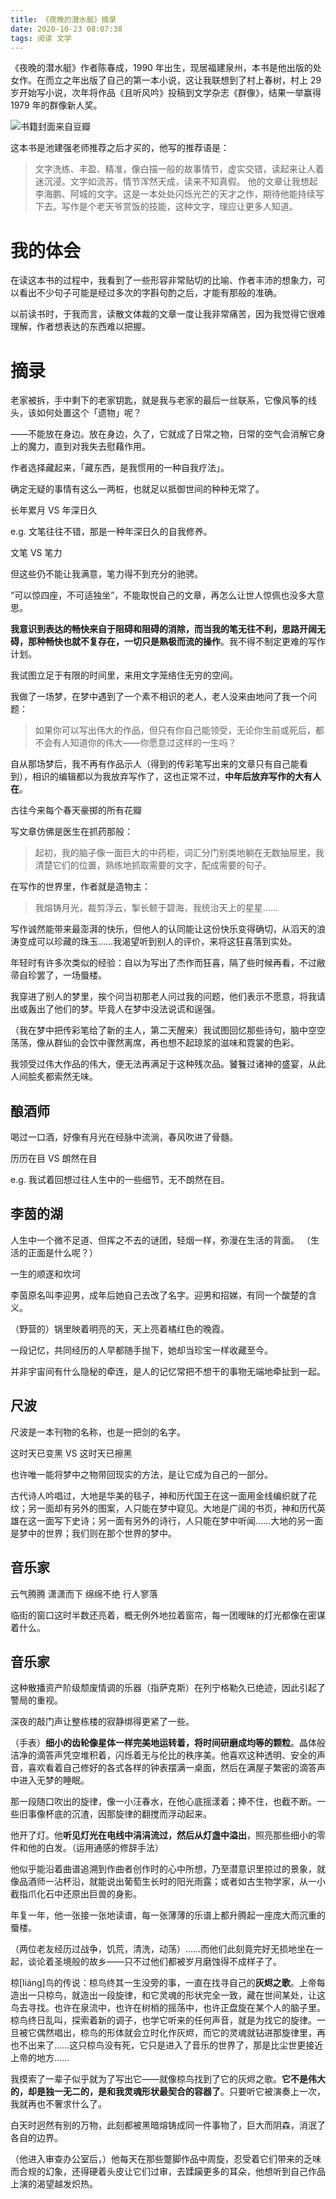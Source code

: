 ```yaml
---
title: 《夜晚的潜水艇》摘录         
date: 2020-10-23 08:07:38    
tags: 阅读 文学           
---
```


《夜晚的潜水艇》作者陈春成，1990 年出生，现居福建泉州，本书是他出版的处女作。在而立之年出版了自己的第一本小说，这让我联想到了村上春树，村上 29 岁开始写小说，次年将作品《且听风吟》投稿到文学杂志《群像》，结果一举赢得 1979 年的群像新人奖。

![书籍封面来自豆瓣](http://cdn.penghh.fun/mweb/s33718940.jpg)

这本书是池建强老师推荐之后才买的，他写的推荐语是：

> 文字洗练、丰盈、精准，像白描一般的故事情节，虚实交错，读起来让人着迷沉浸。文字如流苏，情节浑然天成，读来不知真假。
> 他的文章让我想起李海鹏、阿城的文字。这是一本处处闪烁光芒的天才之作，期待他能持续写下去。写作是个老天爷赏饭的技能，这种文字，理应让更多人知道。

# 我的体会

在读这本书的过程中，我看到了一些形容非常贴切的比喻、作者丰沛的想象力，可以看出不少句子可能是经过多次的字斟句酌之后，才能有那般的准确。

以前读书时，于我而言，读散文体裁的文章一度让我非常痛苦，因为我觉得它很难理解，作者想表达的东西难以把握。


# 摘录

老家被拆，手中剩下的老家钥匙，就是我与老家的最后一丝联系，它像风筝的线头，该如何处置这个「遗物」呢？

——不能放在身边。放在身边，久了，它就成了日常之物，日常的空气会消解它身上的魔力，直到对我失去慰藉作用。

作者选择藏起来，「藏东西，是我惯用的一种自我疗法」。

确定无疑的事情有这么一两桩，也就足以抵御世间的种种无常了。


长年累月 VS 年深日久

e.g. 文笔往往不错，那是一种年深日久的自我修养。

文笔 VS 笔力

但这些仍不能让我满意，笔力得不到充分的驰骋。

“可以惊四座，不可适独坐”，不能取悦自己的文章，再怎么让世人惊佩也没多大意思。

**我意识到表达的畅快来自于阻碍和阻碍的消除，而当我的笔无往不利，思路开阔无碍，那种畅快也就不复存在，一切只是熟极而流的操作**。我不得不制定更难的写作计划。

我试图立足于有限的时间里，来用文字笼络住无穷的空间。

我做了一场梦，在梦中遇到了一个素不相识的老人，老人没来由地问了我一个问题：

> 如果你可以写出伟大的作品，但只有你自己能领受，无论你生前或死后，都不会有人知道你的伟大——你愿意过这样的一生吗？

自从那场梦后，我不再有作品示人（得到的传彩笔写出来的文章只有自己能看到），相识的编辑都以为我放弃写作了，这也正常不过，**中年后放弃写作的大有人在**。

古往今来每个春天豪掷的所有花瓣

写文章仿佛是医生在抓药那般：

> 起初，我的脑子像一面巨大的中药柜，词汇分门别类地躺在无数抽屉里，我清楚它们的位置，熟练地抓取需要的文字，配成需要的句子。

在写作的世界里，作者就是造物主：

> 我熔铸月光，裁剪浮云，掣长鲸于碧海，我统治天上的星星……

写作诚然能带来最澎湃的快乐，但他人的认同能让这份快乐变得确切，从滔天的浪涛变成可以珍藏的珠玉……我渴望听到别人的评价，来将这狂喜落到实处。

年轻时有许多次类似的经验：自以为写出了杰作而狂喜，隔了些时候再看，不过敝帚自珍罢了，一场蜃楼。

我穿进了别人的梦里，挨个问当初那老人问过我的问题，他们表示不愿意，将我请出或轰出了他们的梦。毕竟人在梦中没法说谎和逞强。

（我在梦中把传彩笔给了新的主人，第二天醒来）我试图回忆那些诗句，脑中空空荡荡，像从群仙的会饮中骤然离席，再也想不起琼浆的滋味和霓裳的色彩。

我领受过伟大作品的伟大，便无法再满足于这种残次品。饕餮过诸神的盛宴，从此人间脍炙都索然无味。

## 酿酒师

喝过一口酒，好像有月光在经脉中流淌，春风吹进了骨髓。

历历在目 VS 朗然在目

e.g. 我试着回想过往人生中的一些细节，无不朗然在目。

## 李茵的湖

人生中一个微不足道、但挥之不去的谜团，轻烟一样，弥漫在生活的背面。
（生活的正面是什么呢？）

一生的顺遂和坎坷

李茵原名叫李迎男，成年后她自己去改了名字。迎男和招娣，有同一个酸楚的含义。

（野营的）锅里映着明亮的天，天上亮着橘红色的晚霞。

一段记忆，共同经历的人早都随手抛下，她却当珍宝一样收藏至今。

并非宇宙间有什么隐秘的牵连，是人的记忆常把不想干的事物无端地牵扯到一起。

## 尺波

尺波是一本刊物的名称，也是一把剑的名字。

 这时天已变黑 VS 这时天已擦黑

也许唯一能将梦中之物带回现实的方法，是让它成为自己的一部分。

古代诗人吟唱过，大地是华美的毯子，神和历代国王在这一面用金线编织就了花纹；另一面却有另外的图案，人只能在梦中窥见。大地是广阔的书页，神和历代英雄在这一面写下史诗；另一面有另外的诗行，人只能在梦中听闻……大地的另一面是梦中的世界；我们则在那个世界的梦中。

## 音乐家

云气腾腾
潇潇而下
绵绵不绝
行人寥落

临街的窗口这时半数还亮着，概无例外地拉着窗帘，每一团暧昧的灯光都像在密谋着什么。

## 音乐家

这种散播资产阶级颓废情调的乐器（指萨克斯）在列宁格勒久已绝迹，因此引起了警局的重视。

深夜的敲门声让整栋楼的寂静绑得更紧了一些。

（手表）**细小的齿轮像星体一样完美地运转着，将时间研磨成均等的颗粒**。晶体般洁净的滴答声凭空堆积着，闪烁着无与伦比的秩序美。他喜欢这种透明、安全的声音，喜欢看着自己修好的各式各样的钟表摆满一桌面，然后在满屋子繁密的滴答声中进入无梦的睡眠。

那一段随口吹出的旋律，像一小汪春水，在他心底摇漾着；捧不住，也截不断。一些旧事像杯底的沉渣，因那旋律的翻搅而浮动起来。

他开了灯。他**听见灯光在电线中涓涓流过，然后从灯盏中溢出**，照亮那些细小的零件和他的白发。（运用通感的修辞手法）

他似乎能沿着曲谱追溯到作曲者创作时的心中所想，乃至潜意识里掠过的景象，就像品酒师一沾杯沿，就能说出葡萄生长时的阳光雨露；或者如古生物学家，从一小截指爪化石中还原出巨兽的身影。

年复一年，他一张接一张地读谱，每一张薄薄的乐谱上都升腾起一座庞大而沉重的蜃楼。

（两位老友经历过战争，饥荒，清洗，动荡）……而他们此刻竟完好无损地坐在一起，谈论着圣境般的故乡——只不过他们都被岁月磨蚀得不成样子了。

椋[liáng]鸟的传说：椋鸟终其一生没旁的事，一直在找寻自己的**灰烬之歌**。上帝每造出一只椋鸟，就造出一段旋律，和它灵魂的形状完全一致，藏在世间某处，让这鸟去寻找。也许在泉流中，也许在树梢的摇荡中，也许正盘旋在某个人的脑子里。椋鸟终日乱叫，探索着新的调子，也学它听来的任何声音，就是为找它的旋律。一旦被它偶然唱出，椋鸟的形体就会立时化作灰烬，而它的灵魂就钻进那旋律里，再也不出来了……这只椋鸟没有死，它只是进入了音乐的世界了，那是比尘世更接近上帝的地方……

我摸索了一辈子似乎就为了写出它——就像椋鸟找到了它的灰烬之歌。**它不是伟大的，却是独一无二的，是和我灵魂形状最契合的容器了**。只要听它被演奏上一次，我就再也不奢求什么了。

白天时迥然有别的万物，此刻都被黑暗熔铸成同一件事物了，巨大而阴森，消泯了各自的边界。

（他进入审查办公室后，）他每天在那些蹩脚作品中周旋，忍受着它们带来的乏味而合规的幻象，还得硬着头皮让它们过审，去蹂躏更多的耳朵，他想听到自己作品上演的渴望越发炽热。    